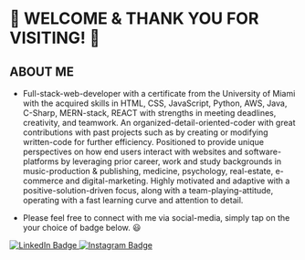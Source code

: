 # 👋 WELCOME & THANK YOU FOR VISITING! 👋 

## ABOUT ME
* Full-stack-web-developer with a certificate from the University of Miami with the acquired skills in HTML, CSS, JavaScript, Python, AWS, Java, C-Sharp, MERN-stack, REACT with strengths in meeting deadlines, creativity, and teamwork. An organized-detail-oriented-coder with great contributions with past projects such as by creating or modifying written-code for further efficiency.  Positioned to provide unique perspectives on how end users interact with websites and software-platforms by leveraging prior career, work and study backgrounds in music-production & publishing, medicine, psychology, real-estate, e-commerce and digital-marketing. Highly motivated and adaptive with a positive-solution-driven focus, along with a team-playing-attitude, operating with a fast learning curve and attention to detail.


* Please feel free to connect with me via social-media, simply tap on the your choice of badge below. 😃
<div id="badges">
  <a href="https://www.linkedin.com/in/andresabreucreator/">
    <img src="https://img.shields.io/badge/LinkedIn-blue?style=for-the-badge&logo=linkedin&logoColor=white" alt="LinkedIn Badge"/>
  </a>
  <a href="https://www.instagram.com/_andresabreu_/">
    <img src="https://img.shields.io/badge/Instagram-E4405F?style=for-the-badge&logo=instagram&logoColor=white" alt="Instagram Badge"/>
  </a>
 </div>



<!--
**andres-abreu/andres-abreu** is a ✨ _special_ ✨ repository because its `README.md` (this file) appears on your GitHub profile.

Here are some ideas to get you started:

- 🔭 I’m currently working on ...
- 🌱 I’m currently learning ...
- 👯 I’m looking to collaborate on ...
- 🤔 I’m looking for help with ...
- 💬 Ask me about ...
- 📫 How to reach me: ...
- 😄 Pronouns: ...
- ⚡ Fun fact: ...
-->
